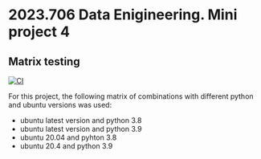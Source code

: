 # 2023.706 Data Enigineering. Mini project 4
## Matrix testing

[![CI](https://github.com/dani-jimlar/djl_mini_project_4/actions/workflows/actions_CICD.yml/badge.svg)](https://github.com/dani-jimlar/djl_mini_project_4/actions/workflows/actions_CICD.yml)

For this project, the following matrix of combinations with different python and ubuntu versions was used:

- ubuntu latest version and python 3.8
- ubuntu latest version and python 3.9
- ubuntu 20.04 and pyhton 3.8
- ubuntu 20.4 and python 3.9
